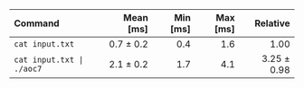 | Command | Mean [ms] | Min [ms] | Max [ms] | Relative |
|:---|---:|---:|---:|---:|
| `cat input.txt` | 0.7 ± 0.2 | 0.4 | 1.6 | 1.00 |
| `cat input.txt \| ./aoc7` | 2.1 ± 0.2 | 1.7 | 4.1 | 3.25 ± 0.98 |
